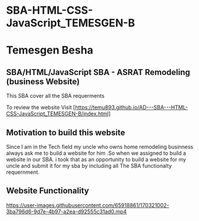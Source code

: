 # SBA-HTML-CSS-JavaScript_TEMESGEN-B

# Temesgen Besha 

## SBA/HTML/JavaScript SBA - ASRAT Remodeling (business Website)

This SBA cover all the SBA requerments 

To review the  website Visit [https://temu893.github.io/AD---SBA---HTML-CSS-JavaScript_TEMESGEN-B/index.html]

## Motivation to build this website

Since I am in the Tech field my uncle who owns home remodeling businness always ask me to build a website for him .So when we assigned to build a website in our SBA. i took that as an opportunity to build a website for my uncle and submit it for my sba by including all The SBA functionalty requernment.

## Website Functionality 

https://user-images.githubusercontent.com/65918861/170321002-3ba796d6-9d7e-4b97-a2ea-d92555c31ad0.mp4




